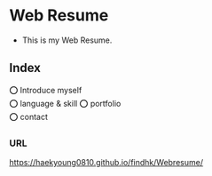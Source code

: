 # Web Resume
  - This is my Web Resume.
  
## Index
  ⭕ Introduce myself   
  ⭕ language & skill 
  ⭕ portfolio  
  ⭕ contact
  
### URL
https://haekyoung0810.github.io/findhk/Webresume/
